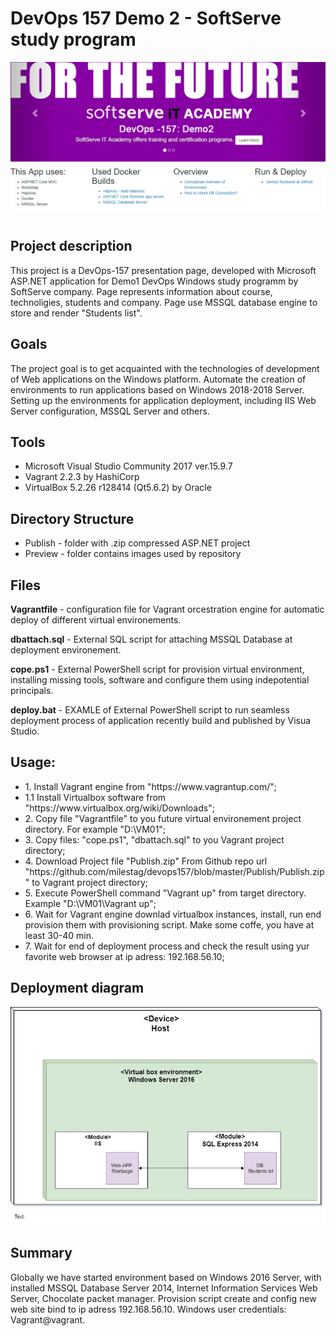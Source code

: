 <h1>DevOps 157 Demo 2  - SoftServe study program</h1>
<hline>
<div align="center"><img src="https://github.com/milestag/devops157-Demo2/blob/master/title.jpg?raw=true"></div>
<h2>Project description</h2>
This project is a DevOps-157 presentation page, developed with Microsoft ASP.NET application for Demo1 DevOps Windows study programm by SoftServe company. Page represents information about course, technoligies, students and company. Page use MSSQL database engine to store and render "Students list".
<hline>
<h2>Goals</h2>
The project goal is to get acquainted with the technologies of development of Web applications on the Windows platform. Automate the creation of environments to run applications based on Windows 2018-2018 Server. Setting up the environments for application deployment, including IIS Web Server configuration, MSSQL Server and others.
  <hline>
<h2>Tools</h2>
    <ul>
      <li>Microsoft Visual Studio Community 2017 ver.15.9.7</li>
      <li>Vagrant 2.2.3 by HashiCorp</li>
      <li>VirtualBox 5.2.26 r128414 (Qt5.6.2) by Oracle</li>
      </ul>
      <hline>
<h2>Directory Structure</h2>
 <ul>
 <li>Publish - folder with .zip compressed ASP.NET project</li>
 <li>Preview - folder contains images used by repository</li>
 </ul> 
<h2>Files</h2>
<p><strong>Vagrantfile</strong> - configuration file for Vagrant orcestration engine for automatic deploy of different virtual environements.</p>
<p><strong>dbattach.sql</strong> - External SQL script for attaching MSSQL Database at deployment environement.</p>
<p><strong>cope.ps1</strong> - External PowerShell script for provision virtual environment, installing missing tools, software and configure them using indepotential principals.</p>
<p><strong>deploy.bat</strong> - EXAMLE of External PowerShell script to run seamless deployment process of application recently build and published by Visua Studio.</p>
<hline>
<h2>Usage:</h2>
<ul>
  
  <li>1. Install Vagrant engine from "https://www.vagrantup.com/";</li>
  <li>1.1 Install Virtualbox software from "https://www.virtualbox.org/wiki/Downloads";
  <li>2. Copy file "Vagrantfile" to you future virtual environement project directory. For example "D:\VM01";</li>
  <li>3. Copy files: "cope.ps1", "dbattach.sql"	to you Vagrant project directory;</li>
  <li>4. Download Project file "Publish.zip" From Github repo url "https://github.com/milestag/devops157/blob/master/Publish/Publish.zip" to Vagrant project directory;</li>
  <li>5. Execute PowerShell command "Vagrant up" from target directory. Example "D:\VM01\Vagrant up";</li>
  <li>6. Wait for Vagrant engine downlad virtualbox instances, install, run end provision them with provisioning script. Make some  coffe, you have at least 30-40 min.</li>
  <li>7. Wait for end of deployment process and check the result using yur favorite web browser at ip adress: 192.168.56.10;</li>
  </ul>
<hline>
<h2>Deployment diagram</h2>
<div align="center"><img src="https://github.com/milestag/devops157/blob/master/Preview/Diagram.jpg?raw=true"></div>
<hline>
<h2>Summary</h2>
Globally we have started environment based on Windows 2016 Server, with installed MSSQL Database Server 2014, Internet Information Services Web Server, Chocolate packet manager. Provision script create and config new web site bind to ip adress 192.168.56.10. Windows user credentials: Vagrant@vagrant.
  
